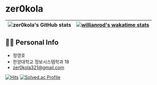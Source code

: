 # zer0kola


|![zer0kola's GitHub stats](https://github-readme-stats.vercel.app/api?username=zer0kola&show_icons=true&theme=dark) | [![willianrod's wakatime stats](https://github-readme-stats.vercel.app/api/wakatime?username=zer0kola&theme=dark)](https://github.com/anuraghazra/github-readme-stats)| 
| ------------- | ------------- |

## 🙋‍♂️ Personal Info
- 정영호
- 한양대학교 정보시스템학과 18
- zer0kola321@gmail.com

[![Hits](https://hits.seeyoufarm.com/api/count/incr/badge.svg?url=https%3A%2F%2Fgithub.com%2Fzer0kola&count_bg=%2379C83D&title_bg=%23555555&icon=github.svg&icon_color=%23E7E7E7&title=hits&edge_flat=false)](https://hits.seeyoufarm.com)
[![Solved.ac Profile](http://mazassumnida.wtf/api/mini/generate_badge?boj=zer0kola)](https://solved.ac/zer0kola/)


